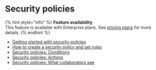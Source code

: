 # Security policies

{% hint style="info" %}
**Feature availability**\
This feature is available with Enterprise plans. See [pricing plans](https://snyk.io/plans/) for more details.
{% endhint %}

* [Getting started with security policies](getting-started-with-security-policies.md)
* [How to create a security policy and set rules](how-to-create-a-security-policy-and-set-rules.md)
* [Security policies: Conditions](security-policies-conditions.md)
* [Security policies: Actions](security-policies-actions.md)
* [Security policies: What collaborators see](security-policies-what-collaborators-see.md)
